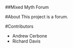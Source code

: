 ##Mixed Myth Forum

#About
This project is a forum.

#Contributors
* Andrew Cerbone
* Richard Davis

